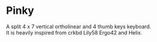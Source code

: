 # Pinky

A split 4 x 7 vertical ortholinear and 4 thumb keys keyboard.  
It is heavily inspired from crkbd Lily58 Ergo42 and Helix.

